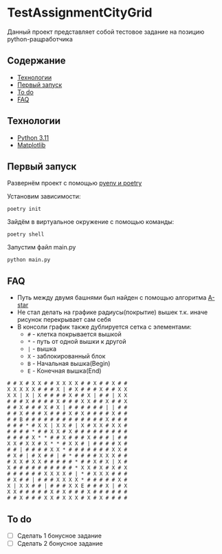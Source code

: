 # TestAssignmentCityGrid
Данный проект представляет собой тестовое задание на позицию python-ращработчика

## Содержание
- [Технологии](#Технологии)
- [Первый запуск](#первый-запуск)
- [To do](#to-do)
- [FAQ](#faq-)

## Технологии
- [Python 3.11](https://www.python.org/downloads/release/python-3110/)
- [Matplotlib](https://matplotlib.org/)

## Первый запуск

Развернём проект с помощью [pyenv и poetry](https://habr.com/ru/articles/599441/)

Установим зависимости:
```commandline
poetry init
```
Зайдём в виртуальное окружение с помощью команды:
```commandline
poetry shell
```
Запустим файл main.py
```commandline
python main.py
```

## FAQ 
- Путь между двумя башнями был найден с помощью алгоритма [A-star](https://ru.wikipedia.org/wiki/A*)
- Не стал делать на графике радиусы(покрытие) вышек т.к. иначе рисунок перекрывает сам себя
- В консоли график также дублируется сетка с элементами:
  - `#` - клетка покрывается вышкой
  - `*` - путь от одной вышки к другой
  - `|` - вышка
  - `X` - заблокированный блок
  - `B` - Начальная вышка(Begin)
  - `E` - Конечная вышка(End)
```text
# # X # X X # # X X X X # # X # # X # #
X X X X X # # # X | # X # # # X # # X X
X X | X | X # # # # X # # X | # # | X X
# # # X # # # # X # # # X X # # X # # X
# # X # # # X # X | # # # # # # | | # #
# # X # # # X # # # X # X # # # # X # #
# # B # # # # # # # # # # # # # X # # #
# # # * # X X | X X # | X # X X # X X #
# # # # * # # X X # X # # # # # # # # #
# # # # X * * # # X # # # X # # # | # #
X X # X X # X * * # X X # | # # # # X #
# # | # # # # X X * # # # # # # # X X #
# X # | # X # # | # * # # # # X X X # #
# X X # X X # # # # # * # # X # X | X #
X # # # # # # # # # # * X X # X # X # X
# # # # # # X X X X # | * # X X X # # #
# X # # | # # # X X X X * # # # # # X #
X | X X # # | # # # X X E # # # X | # X
X X # # # # # X # X # # # X # # # # # #
# # X # # # X X # X X X # X # X # # # #
```
## To do
- [ ] Сделать 1 бонусное задание
- [ ] Сделать 2 бонусное задание